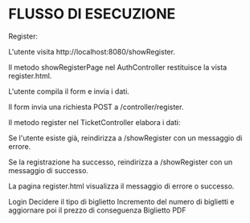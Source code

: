 # FLUSSO DI ESECUZIONE

Register:

L'utente visita http://localhost:8080/showRegister.

Il metodo showRegisterPage nel AuthController restituisce la vista register.html.

L'utente compila il form e invia i dati.

Il form invia una richiesta POST a /controller/register.

Il metodo register nel TicketController elabora i dati:

Se l'utente esiste già, reindirizza a /showRegister con un messaggio di errore.

Se la registrazione ha successo, reindirizza a /showRegister con un messaggio di successo.

La pagina register.html visualizza il messaggio di errore o successo.


Login
Decidere il tipo di biglietto
Incremento del numero di biglietti e aggiornare poi il prezzo di conseguenza
Biglietto PDF
